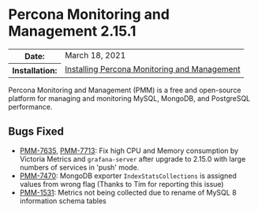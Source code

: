 # Percona Monitoring and Management 2.15.1

<table class="docutils field-list" frame="void" rules="none">
  <colgroup>
    <col class="field-name">
    <col class="field-body">
  </colgroup>
  <tbody valign="top">
    <tr class="field-odd field">
      <th class="field-name">Date:</th>
      <td class="field-body">March 18, 2021</td>
    </tr>
    <tr class="field-even field">
      <th class="field-name">Installation:</th>
      <td class="field-body">
        <a class="reference external" href="https://www.percona.com/software/pmm/quickstart">Installing Percona Monitoring and Management</a></td>
    </tr>
  </tbody>
</table>

Percona Monitoring and Management (PMM) is a free and open-source platform for managing and monitoring MySQL, MongoDB, and PostgreSQL performance.

## Bugs Fixed

* [PMM-7635](https://jira.percona.com/browse/PMM-7635), [PMM-7713](https://jira.percona.com/browse/PMM-7713): Fix high CPU and Memory consumption by Victoria Metrics and `grafana-server` after upgrade to 2.15.0 with large numbers of services in 'push' mode.
* [PMM-7470](https://jira.percona.com/browse/PMM-7470): MongoDB exporter `IndexStatsCollections` is assigned values from wrong flag (Thanks to Tim for reporting this issue)
* [PMM-1531](https://jira.percona.com/browse/PMM-1531): Metrics not being collected due to rename of MySQL 8 information schema tables
